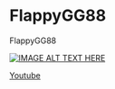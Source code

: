 # FlappyGG88
FlappyGG88

[![IMAGE ALT TEXT HERE](https://img.youtube.com/vi/3TIiROip03M/0.jpg)](https://www.youtube.com/watch?v=3TIiROip03M)

[Youtube](https://www.youtube.com/watch?v=3TIiROip03M)
